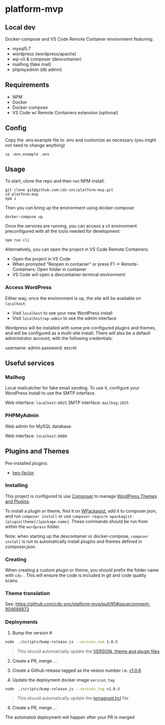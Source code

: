 # platform-mvp

## Local dev

Docker-compose and VS Code Remote Container environment featuring:

- mysql5.7
- wordpress (wordpress/apache)
- wp-cli & composer (devcontainer)
- mailhog (fake mail)
- phpmyadmin (db admin)

## Requirements

- NPM
- Docker
- Docker-compose
- VS Code w/ Remote Containers extension (optional)

## Config

Copy the .env.example file to .env and customize as necessary (you might not need to change anything)

```
cp .env.example .env
```

## Usage

To start, clone the repo and then run NPM install:

```
git clone git@github.com:cds-snc/platform-mvp.git
cd platform-mvp
npm i
```

Then you can bring up the environment using docker-compose:

```
docker-compose up
```

Once the services are running, you can access a cli environment preconfigured with all the tools needed for development:

```
npm run cli
```

Alternatively, you can open the project in VS Code Remote Containers:

- Open the project in VS Code
- When prompted "Reopen in container" or press F1 -> Remote-Containers: Open folder in container
- VS Code will open a devcontainer terminal environment

### Access WordPress

Either way, once the environment is up, the site will be available on `localhost`:

- Visit `localhost` to see your new WordPress install
- Visit `localhost/wp-admin` to see the admin interface

Wordpress will be installed with some pre-configured plugins and themes, and will be configured as a multi-site install. There will also be a default administrator account, with the following credentials:

username: admin
password: secret

## Useful services

### Mailhog

Local mailcatcher for fake email sending. To use it, configure your WordPress install to use the SMTP interface.

Web interface: `localhost:8025`
SMTP interface: `mailhog:1025`

### PHPMyAdmin

Web admin for MySQL database.

Web interface: `localhost:8080`

## Plugins and Themes

Pre-installed plugins:

- [two-factor](https://wordpress.org/plugins/two-factor/)

### Installing

This project is configured to use [Composer](https://getcomposer.org/) to manage [WordPress Themes and Plugins](https://www.smashingmagazine.com/2019/03/composer-wordpress/).

To install a plugin or theme, find it on [WPackagist](https://wpackagist.org/), add it to composer.json, and run `composer install` or use `composer require wpackagist-[plugin|theme]/[package-name]`. These commands should be run from within the `wordpress` folder.

Note: when starting up the devcontainer or docker-compose, `composer install` is run to automatically install plugins and themes defined in composer.json.

### Creating

When creating a custom plugin or theme, you should prefix the folder name with `cds-`. This will ensure the code is included in git and code quality scans.

### Theme translation 
See: https://github.com/cds-snc/platform-mvp/pull/95#issuecomment-904688973


### Deployments 

1) Bump the version #

```bash
node  ./scripts/bump-release.js --version_num 1.0.X
```

> This should automatcially update the [VERSION, theme and plugin files](https://github.com/cds-snc/platform-mvp-ircc/commit/d697a147499f36b2bff456d1be3d3a07e4e58711)

2) Create a PR, merge ...

3) Create a Github release tagged as the vesion number i.e. [v1.0.6](https://github.com/cds-snc/platform-mvp-ircc/releases/tag/v1.0.6)


3) Update the deployment docker image `version_tag`

```bash
node  ./scripts/bump-release.js --version_tag v1.0.X
```

> This should automatically update the [terragrunt.hcl](https://github.com/cds-snc/platform-mvp-ircc/blob/a5ca0d5688ce2ce224cc846772c7fcdf2b615fdc/infrastructure/terragrunt/env/prod/ecs/terragrunt.hcl#L63) file  

4) Create a PR, merge ...

The automated deployment will happen after your PR is merged

